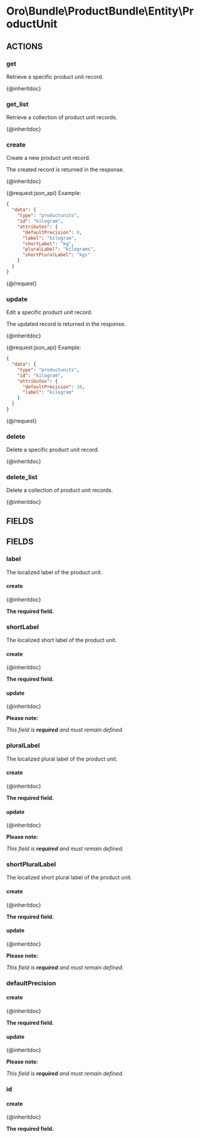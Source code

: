 # Oro\Bundle\ProductBundle\Entity\ProductUnit

## ACTIONS

### get

Retrieve a specific product unit record.

{@inheritdoc}

### get_list

Retrieve a collection of product unit records.

{@inheritdoc}

### create

Create a new product unit record.

The created record is returned in the response.

{@inheritdoc}

{@request:json_api}
Example:

```JSON
{
  "data": {
    "type": "productunits",
    "id": "kilogram",
    "attributes": {
      "defaultPrecision": 0,
      "label": "kilogram",
      "shortLabel": "kg",
      "pluralLabel": "kilograms",
      "shortPluralLabel": "kgs"
    }
  }
}
```
{@/request}

### update

Edit a specific product unit record.

The updated record is returned in the response.

{@inheritdoc}

{@request:json_api}
Example:

```JSON
{
  "data": {
    "type": "productunits",
    "id": "kilogram",
    "attributes": {
      "defaultPrecision": 10,
      "label": "kilogram"
    }
  }
}
```
{@/request}

### delete

Delete a specific product unit record.

{@inheritdoc}

### delete_list

Delete a collection of product unit records.

{@inheritdoc}

## FIELDS

## FIELDS

### label

The localized label of the product unit.

#### create

{@inheritdoc}

**The required field.**

### shortLabel

The localized short label of the product unit.

#### create

{@inheritdoc}

**The required field.**

#### update

{@inheritdoc}

**Please note:**

*This field is **required** and must remain defined.*

### pluralLabel

The localized plural label of the product unit.

#### create

{@inheritdoc}

**The required field.**

#### update

{@inheritdoc}

**Please note:**

*This field is **required** and must remain defined.*

### shortPluralLabel

The localized short plural label of the product unit.

#### create

{@inheritdoc}

**The required field.**

#### update

{@inheritdoc}

**Please note:**

*This field is **required** and must remain defined.*

### defaultPrecision

#### create

{@inheritdoc}

**The required field.**

#### update

{@inheritdoc}

**Please note:**

*This field is **required** and must remain defined.*

### id

#### create

{@inheritdoc}

**The required field.**
